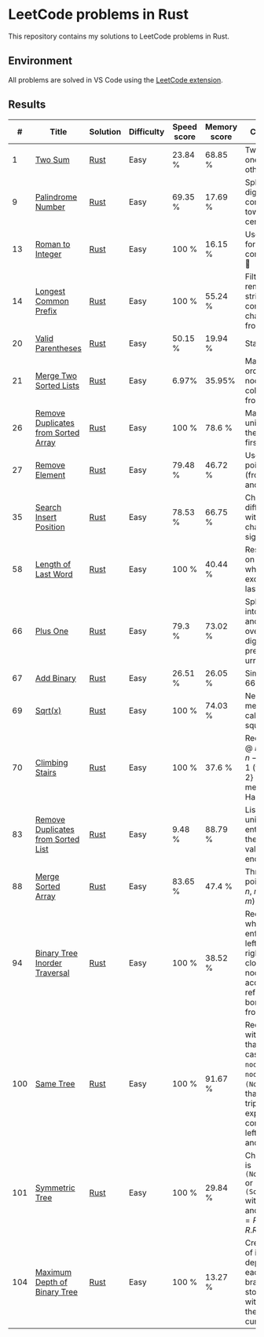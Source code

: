 <!-- Don't fill out comments column! -->
# LeetCode problems in Rust

This repository contains my solutions to LeetCode problems in Rust.

## Environment

All problems are solved in VS Code using the [LeetCode extension].

## Results

| # | Title | Solution | Difficulty | Speed score | Memory score | Comments |
|---| ----- | -------- | ---------- | ----------- | ------------ | -------- |
|1|[Two Sum](https://leetcode.com/problems/two-sum/)|[Rust](./src/easy/1.two-sum.rs)|Easy| 23.84 % | 68.85 % | Two pointers: one at $i$ and other at $j>i$ |
|9|[Palindrome Number](https://leetcode.com/problems/palindrome-number/)|[Rust](./src/easy/9.palindrome-number.rs)|Easy| 69.35 % | 17.69 % | Split into digits and converge towards center |
|13|[Roman to Integer](https://leetcode.com/problems/roman-to-integer/)|[Rust](./src/easy/13.roman-to-integer.rs)|Easy| 100 % | 16.15 % | Use mapping for combinations 🤷 |
|14|[Longest Common Prefix](https://leetcode.com/problems/longest-common-prefix/)|[Rust](./src/easy/14.longest-common-prefix.rs)|Easy| 100 % | 55.24 % | Filter remaining strings for containing characters from first one |
|20|[Valid Parentheses](https://leetcode.com/problems/valid-parentheses/)|[Rust](./src/easy/20.valid-parentheses.rs)|Easy| 50.15 % | 19.94 % | Stack |
|21|[Merge Two Sorted Lists](https://leetcode.com/problems/merge-two-sorted-lists/)|[Rust](./src/easy/21.merge-two-sorted-lists.rs)|Easy| 6.97% | 35.95% | Make list of ordered nodes and collapse it from the end |
|26|[Remove Duplicates from Sorted Array](https://leetcode.com/problems/remove-duplicates-from-sorted-array/)|[Rust](./src/easy/26.remove-duplicates-from-sorted-array.rs)|Easy| 100 % | 78.6 % | Make list with uniques and then replace first $n$ entries|
|27|[Remove Element](https://leetcode.com/problems/remove-element/)|[Rust](./src/easy/27.remove-element.rs)|Easy| 79.48 % | 46.72 % | Use two pointers (from start and end) |
|35|[Search Insert Position](https://leetcode.com/problems/search-insert-position/)|[Rust](./src/easy/35.search-insert-position.rs)|Easy| 78.53 % | 66.75 % | Check when difference with target changes signs |
|58|[Length of Last Word](https://leetcode.com/problems/length-of-last-word/)|[Rust](./src/easy/58.length-of-last-word.rs)|Easy| 100 % | 40.44 % | Reset counter on whitespace, except for the last character |
|66|[Plus One](https://leetcode.com/problems/plus-one/)|[Rust](./src/easy/66.plus-one.rs)|Easy| 79.3 % | 73.02 % | Split number into digits and do carry overs for digits preceeding urrent index |
|67|[Add Binary](https://leetcode.com/problems/add-binary/)|[Rust](./src/easy/67.add-binary.rs)|Easy| 26.51 % | 26.05 % | Similar to the 66 |
|69|[Sqrt(x)](https://leetcode.com/problems/sqrtx/)|[Rust](./src/easy/69.sqrtx.rs)|Easy| 100 % | 74.03 % | Newton's method for calculating square root |
|70|[Climbing Stairs](https://leetcode.com/problems/climbing-stairs/)|[Rust](./src/easy/70.climbing-stairs.rs)|Easy| 100 % | 37.6 % | Recurrence @ $n-1$ and $n-2$ for $n>1$ (for $n\in\lbrace1,2\rbrace$ return $n$) + memo with HashMap |
|83|[Remove Duplicates from Sorted List](https://leetcode.com/problems/remove-duplicates-from-sorted-list/)|[Rust](./src/easy/83.remove-duplicates-from-sorted-list.rs)|Easy| 9.48 % | 88.79 % | List with unique entries and then wrap the values from end |
|88|[Merge Sorted Array](https://leetcode.com/problems/merge-sorted-array/)|[Rust](./src/easy/88.merge-sorted-array.rs)|Easy| 83.65 % | 47.4 % | Three pointers (for $n$, $m$ and $n+m$) |
|94|[Binary Tree Inorder Traversal](https://leetcode.com/problems/binary-tree-inorder-traversal/)|[Rust](./src/easy/94.binary-tree-inorder-traversal.rs)|Easy| 100 % | 38.52 % | Recursion while enforcing the left-root-right order + clone the nodes accessed as refs and borrowed from RefCells |
|100|[Same Tree](https://leetcode.com/problems/same-tree/)|[Rust](./src/easy/100.same-tree.rs)|Easy| 100 % | 91.67 % | Recursion with match that covers cases for `node_1` and `node_2` (etc. `(None,None)` ) that does triple boolean expression comaring lefts, roots and rights |
|101|[Symmetric Tree](https://leetcode.com/problems/symmetric-tree/)|[Rust](./src/easy/101.symmetric-tree.rs)|Easy| 100 % | 29.84 % | Check if (L,R) is `(None,None)` or `(Some,Some)` with equal L and R's ($L.R=R.L \land L.L=R.R$) |
|104|[Maximum Depth of Binary Tree](https://leetcode.com/problems/maximum-depth-of-binary-tree/)|[Rust](./src/easy/104.maximum-depth-of-binary-tree.rs)|Easy| 100 % | 13.27 % | Create vector of ints with depths for each branches and stop at `None` with pushing the current_depth |

[LeetCode extension]: https://marketplace.visualstudio.com/items?itemName=LeetCode.vscode-leetcode
